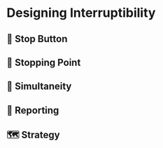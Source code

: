 # Designing Interruptibility

## 🛑 Stop Button

## 🚏 Stopping Point

## 🔀 Simultaneity

## 📃 Reporting

## 🗺️ Strategy
